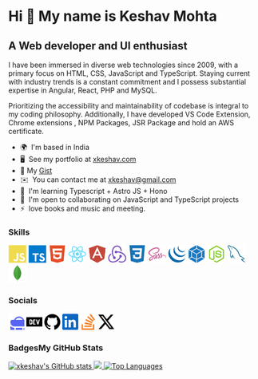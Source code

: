 # Hi 👋 My name is Keshav Mohta

## A Web developer and UI enthusiast

I have been immersed in diverse web technologies since 2009, with a primary focus on HTML, CSS, JavaScript and TypeScript. Staying current with industry trends is a constant commitment and I possess substantial expertise in Angular, React, PHP and MySQL.

Prioritizing the accessibility and maintainability of codebase is integral to my coding philosophy. Additionally, I have developed VS Code Extension, Chrome extensions , NPM Packages, JSR Package and hold an AWS certificate.

* 🌍  I'm based in India
* 🖥️  See my portfolio at [xkeshav.com](http://www.xkeshav.com)
* 📜 My [Gist](https://gist.github.com/xkeshav)
* ✉️  You can contact me at [xkeshav@gmail.com](mailto:xkeshav@gmail.com)
* 🧠  I'm learning Typescript + Astro JS + Hono
* 🤝  I'm open to collaborating on JavaScript and TypeScript projects
* ⚡  love books and music and meeting.

### Skills

<p align="left" >
<a href="https://developer.mozilla.org/en-US/docs/Web/JavaScript" target="_blank" rel="noreferrer"><img src="https://raw.githubusercontent.com/xkeshav/xkeshav/main/assets/icons/skills/javascript-colored.svg" width="36" height="36" alt="Javascript" /></a>
<a href="https://www.typescriptlang.org/" target="_blank" rel="noreferrer"><img src="https://raw.githubusercontent.com/xkeshav/xkeshav/main/assets/icons/skills/typescript-colored.svg" width="36" height="36" alt="Typescript" /></a>
<a href="https://developer.mozilla.org/en-US/docs/Glossary/HTML5" target="_blank" rel="noreferrer"><img src="https://raw.githubusercontent.com/xkeshav/xkeshav/main/assets/icons/skills/html5-colored.svg" width="36" height="36" alt="HTML5" /></a>
<a href="https://reactjs.org/" target="_blank" rel="noreferrer"><img src="https://raw.githubusercontent.com/xkeshav/xkeshav/main/assets/icons/skills/react-colored.svg" width="36" height="36" alt="React" /></a>
<a href="https://angular.io/" target="_blank" rel="noreferrer"><img src="https://raw.githubusercontent.com/xkeshav/xkeshav/main/assets/icons/skills/angularjs-colored.svg" width="36" height="36" alt="Angular" /></a>
<a href="https://redux.js.org/" target="_blank" rel="noreferrer"><img src="https://raw.githubusercontent.com/xkeshav/xkeshav/main/assets/icons/skills/redux-colored.svg" width="36" height="36" alt="Redux" /></a>
<a href="https://www.w3.org/TR/CSS/#css" target="_blank" rel="noreferrer"><img src="https://raw.githubusercontent.com/xkeshav/xkeshav/main/assets/icons/skills/css3-colored.svg" width="36" height="36" alt="CSS3" /></a>
<a href="https://sass-lang.com/" target="_blank" rel="noreferrer"><img src="https://raw.githubusercontent.com/xkeshav/xkeshav/main/assets/icons/skills/sass-colored.svg" width="36" height="36" alt="Sass" /></a>
<a href="https://jquery.com/" target="_blank" rel="noreferrer"><img src="https://raw.githubusercontent.com/xkeshav/xkeshav/main/assets/icons/skills/jquery-colored.svg" width="36" height="36" alt="JQuery" /></a>
<a href="https://webpack.js.org/" target="_blank" rel="noreferrer"><img src="https://raw.githubusercontent.com/xkeshav/xkeshav/main/assets/icons/skills/webpack-colored.svg" width="36" height="36" alt="Webpack" /></a>
<a href="https://nodejs.org/en/" target="_blank" rel="noreferrer"><img src="https://raw.githubusercontent.com/xkeshav/xkeshav/main/assets/icons/skills/nodejs-colored.svg" width="36" height="36" alt="NodeJS" /></a>
<a href="https://www.mysql.com/" target="_blank" rel="noreferrer"><img src="https://raw.githubusercontent.com/xkeshav/xkeshav/main/assets/icons/skills/mysql-colored.svg" width="36" height="36" alt="MySQL" /></a>
<a href="https://www.mongodb.com/" target="_blank" rel="noreferrer"><img src="https://raw.githubusercontent.com/xkeshav/xkeshav/main/assets/icons/skills/mongodb-colored.svg" width="36" height="36" alt="MongoDB" /></a>
</p>

### Socials

<p align="left" >
<a href="https://www.xkeshav.com" target="_blank" rel="noreferrer"><img src="https://raw.githubusercontent.com/xkeshav/xkeshav/main/assets/icons/socials/portfolio.svg" width="32" height="32" /></a>
<a href="https://www.dev.to/xkeshav" target="_blank" rel="noreferrer"><img src="https://raw.githubusercontent.com/xkeshav/xkeshav/main/assets/icons/socials/devdotto.svg" width="32" height="32" /></a>
<a href="https://www.github.com/xkeshav" target="_blank" rel="noreferrer"><img src="https://raw.githubusercontent.com/xkeshav/xkeshav/main/assets/icons/socials/github.svg" width="32" height="32" /></a>
<a href="https://www.linkedin.com/in/xkeshav" target="_blank" rel="noreferrer"><img src="https://raw.githubusercontent.com/xkeshav/xkeshav/main/assets/icons/socials/linkedin.svg" width="32" height="32" /></a>
<a href="https://www.stackoverflow.com/users/155861" target="_blank" rel="noreferrer"><img src="https://raw.githubusercontent.com/xkeshav/xkeshav/main/assets/icons/socials/stackoverflow.svg" width="32" height="32" /></a>
<a href="https://www.twitter.com/xkeshav" target="_blank" rel="noreferrer"><img src="https://raw.githubusercontent.com/xkeshav/xkeshav/main/assets/icons/socials/twitter.svg" width="32" height="32" /></a>
</p>

### Badges<b>My GitHub Stats</b>

<a href="http://www.github.com/xkeshav">
<img src="https://github-readme-stats.vercel.app/api?username=xkeshav&show_icons=true&hide=&count_private=true&title_color=0891b2&text_color=ffffff&icon_color=0891b2&bg_color=1c1917&hide_border=true&show_icons=true" alt="xkeshav's GitHub stats" />
</a>
<a href="http://www.github.com/xkeshav">
<img src="https://github-readme-streak-stats.herokuapp.com/?user=xkeshav&stroke=ffffff&background=1c1917&ring=0891b2&fire=0891b2&currStreakNum=ffffff&currStreakLabel=0891b2&sideNums=ffffff&sideLabels=ffffff&dates=ffffff&hide_border=true" />
</a>
<a href="https://github.com/xkeshav" align="left">
<img src="https://github-readme-stats.vercel.app/api/top-langs/?username=xkeshav&langs_count=5&title_color=0891b2&text_color=ffffff&icon_color=0891b2&bg_color=1c1917&hide_border=true&locale=en&custom_title=Top%20%Languages" alt="Top Languages" />
</a>
